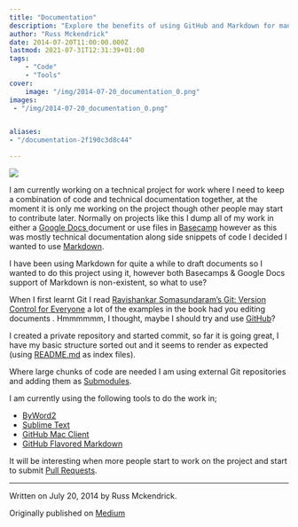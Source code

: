 ```yaml
---
title: "Documentation"
description: "Explore the benefits of using GitHub and Markdown for managing technical documentation and code snippets in a collaborative project. Learn how I structured my project using README.md files, external Git repositories, and submodules. Discover the tools I use, including Byword, Sublime Text, and the GitHub Mac Client, to create and manage my documentation using GitHub Flavored Markdown. Perfect for anyone looking to streamline their technical writing and version control process."
author: "Russ Mckendrick"
date: 2014-07-20T11:00:00.000Z
lastmod: 2021-07-31T12:31:39+01:00
tags:
    - "Code"
    - "Tools"
cover:
    image: "/img/2014-07-20_documentation_0.png" 
images:
 - "/img/2014-07-20_documentation_0.png"


aliases:
- "/documentation-2f190c3d8c44"

---
```


![](/img/2014-07-20_documentation_0.png)

I am currently working on a technical project for work where I need to keep a combination of code and technical documentation together, at the moment it is only me working on the project though other people may start to contribute later. Normally on projects like this I dump all of my work in either a [Google Docs ](https://docs.google.com/)document or use files in [Basecamp](http://basecamp.com/) however as this was mostly technical documentation along side snippets of code I decided I wanted to use [Markdown](http://daringfireball.net/projects/markdown/).

I have been using Markdown for quite a while to draft documents so I wanted to do this project using it, however both Basecamps & Google Docs support of Markdown is non-existent, so what to use?

When I first learnt Git I read [Ravishankar Somasundaram’s Git: Version Control for Everyone](http://www.packtpub.com/git-version-control-for-everyone/book) a lot of the examples in the book had you editing documents . Hmmmmmm, I thought, maybe I should try and use [GitHub](https://github.com/)?

I created a private repository and started commit, so far it is going great, I have my basic structure sorted out and it seems to render as expected (using [README.md](https://github.com/russmckendrick/) as index files).

Where large chunks of code are needed I am using external Git repositories and adding them as [Submodules](http://git-scm.com/docs/git-submodule).

I am currently using the following tools to do the work in;

- [ByWord2](http://bywordapp.com/)
- [Sublime Text](http://www.sublimetext.com/)
- [GitHub Mac Client](https://mac.github.com/)
- [GitHub Flavored Markdown](https://help.github.com/articles/github-flavored-markdown)

It will be interesting when more people start to work on the project and start to submit [Pull Requests](https://help.github.com/articles/using-pull-requests).

* * *
Written on July 20, 2014 by Russ Mckendrick.

Originally published on [Medium](https://medium.com/@russmckendrick/documentation-2f190c3d8c44)
